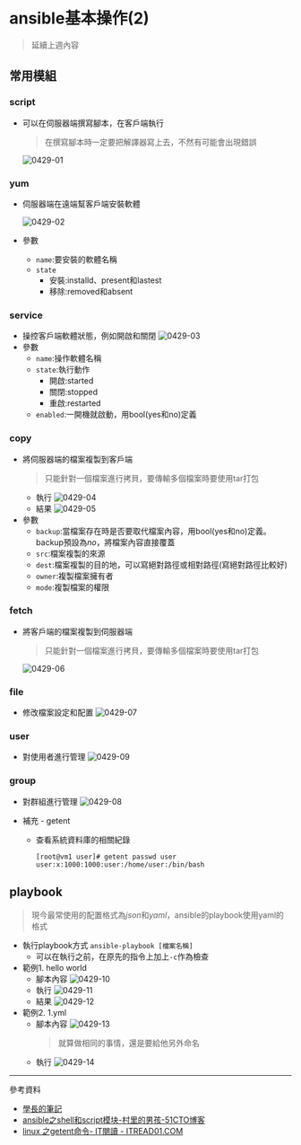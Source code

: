 # ansible基本操作(2)
> 延續上週內容
## 常用模組
### script
* 可以在伺服器端撰寫腳本，在客戶端執行
    >在撰寫腳本時一定要把解譯器寫上去，不然有可能會出現錯誤

    ![0429-01](./img/20200429/0429-01.png)
### yum
* 伺服器端在遠端幫客戶端安裝軟體

    ![0429-02](./img/20200429/0429-02.png)
* 參數
    * `name`:要安裝的軟體名稱
    * `state`
        * 安裝:installd、present和lastest
        * 移除:removed和absent
### service
* 操控客戶端軟體狀態，例如開啟和關閉
    ![0429-03](./img/20200429/0429-03.png)
* 參數
    * `name`:操作軟體名稱
    * `state`:執行動作
        * 開啟:started
        * 關閉:stopped
        * 重啟:restarted
    * `enabled`:一開機就啟動，用bool(yes和no)定義
### copy
* 將伺服器端的檔案複製到客戶端
    >只能針對一個檔案進行拷貝，要傳輸多個檔案時要使用tar打包
    * 執行
        ![0429-04](./img/20200429/0429-04.png)
    * 結果
        ![0429-05](./img/20200429/0429-05.png)
* 參數
    * `backup`:當檔案存在時是否要取代檔案內容，用bool(yes和no)定義。backup預設為*no*，將檔案內容直接覆蓋
    * `src`:檔案複製的來源
    * `dest`:檔案複製的目的地，可以寫絕對路徑或相對路徑(寫絕對路徑比較好)
    * `owner`:複製檔案擁有者
    * `mode`:複製檔案的權限
### fetch
* 將客戶端的檔案複製到伺服器端
    >只能針對一個檔案進行拷貝，要傳輸多個檔案時要使用tar打包

    ![0429-06](./img/20200429/0429-06.png)
### file
* 修改檔案設定和配置
    ![0429-07](./img/20200429/0429-07.png)
### user
* 對使用者進行管理
    ![0429-09](./img/20200429/0429-09.png)
### group
* 對群組進行管理
    ![0429-08](./img/20200429/0429-08.png)

* 補充 - getent
    * 查看系統資料庫的相關紀錄
        ```
        [root@vm1 user]# getent passwd user
        user:x:1000:1000:user:/home/user:/bin/bash
        ```
## playbook
>現今最常使用的配置格式為*json*和*yaml*，ansible的playbook使用yaml的格式
* 執行playbook方式
    `ansible-playbook [檔案名稱]`
    * 可以在執行之前，在原先的指令上加上`-c`作為檢查
* 範例1. hello world
    * 腳本內容
        ![0429-10](./img/20200429/0429-10.png)
    * 執行
        ![0429-11](./img/20200429/0429-11.png)
    * 結果
        ![0429-12](./img/20200429/0429-12.png)
* 範例2. 1.yml
    * 腳本內容
        ![0429-13](./img/20200429/0429-13.png)
        >就算做相同的事情，還是要給他另外命名
    * 執行
        ![0429-14](./img/20200429/0429-14.png)

---
參考資料
* [學長的筆記](https://github.com/istar0me/linux-note/blob/107-2/Ansible.md)
* [ansible之shell和script模块-村里的男孩-51CTO博客](https://blog.51cto.com/noodle/1769474)
* [linux 之getent命令- IT閱讀 - ITREAD01.COM](https://www.itread01.com/articles/1476610536.html)